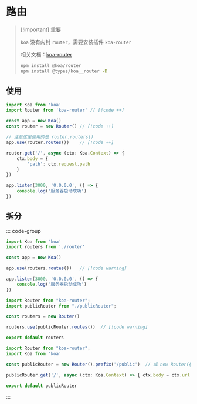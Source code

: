# 路由



> [!important] 重要
>
> `koa` 没有内封 `router`，需要安装插件 `koa-router`
>
> 相关文档：[koa-router](https://www.npmjs.com/package/koa-router)
>
> ``` bash
> npm install @koa/router
> npm install @types/koa__router -D
> ```



## 使用

``` typescript {10-14}
import Koa from 'koa'
import Router from 'koa-router'	// [!code ++]

const app = new Koa()
const router = new Router()	// [!code ++]

// 注意这里使用的是 router.routers()
app.use(router.routes())	// [!code ++]

router.get('/', async (ctx: Koa.Context) => {
    ctx.body = {
        'path': ctx.request.path
    }
})

app.listen(3000, '0.0.0.0', () => {
    console.log('服务器启动成功')
})
```



## 拆分

::: code-group

``` typescript [main.ts]
import Koa from 'koa'
import routers from './router'

const app = new Koa()

app.use(routers.routes())	// [!code warning]

app.listen(3000, '0.0.0.0', () => {
    console.log('服务器启动成功')
})
```



``` typescript [router.ts]
import Router from "koa-router";
import publicRouter from "./publicRouter";

const routers = new Router()

routers.use(publicRouter.routes())	// [!code warning]

export default routers
```



``` typescript [publicRouter.ts]
import Router from "koa-router";
import Koa from 'koa'

const publicRouter = new Router().prefix('/public')	 // 或 new Router({prefix: '/public'})

publicRouter.get('/', async (ctx: Koa.Context) => { ctx.body = ctx.url })

export default publicRouter
```

:::

